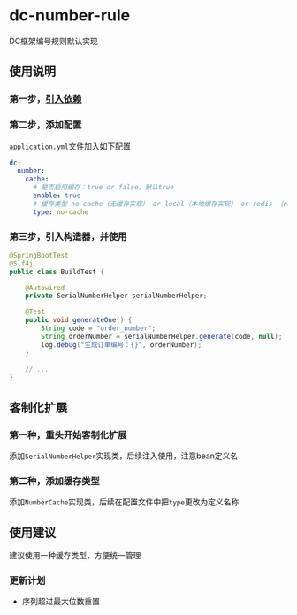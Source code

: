 # dc-number-rule
DC框架编号规则默认实现

## 使用说明
### 第一步，[引入依赖](https://search.maven.org/artifact/com.github.wpyuan/dc-number-rule/0.0.1/jar)

### 第二步，添加配置
`application.yml`文件加入如下配置
```yml
dc:
  number:
    cache:
      # 是否启用缓存：true or false，默认true
      enable: true
      # 缓存类型 no-cache（无缓存实现） or local（本地缓存实现） or redis （redis缓存实现） or 自定义实现，默认no-cache
      type: no-cache
```

### 第三步，引入构造器，并使用
```java
@SpringBootTest
@Slf4j
public class BuildTest {

    @Autowired
    private SerialNumberHelper serialNumberHelper;

    @Test
    public void generateOne() {
        String code = "order_number";
        String orderNumber = serialNumberHelper.generate(code, null);
        log.debug("生成订单编号：{}", orderNumber);
    }
    
    // ...
}
```

## 客制化扩展

### 第一种，重头开始客制化扩展
添加`SerialNumberHelper`实现类，后续注入使用，注意bean定义名

### 第二种，添加缓存类型
添加`NumberCache`实现类，后续在配置文件中把`type`更改为定义名称

## 使用建议
建议使用一种缓存类型，方便统一管理

### 更新计划
- 序列超过最大位数重置